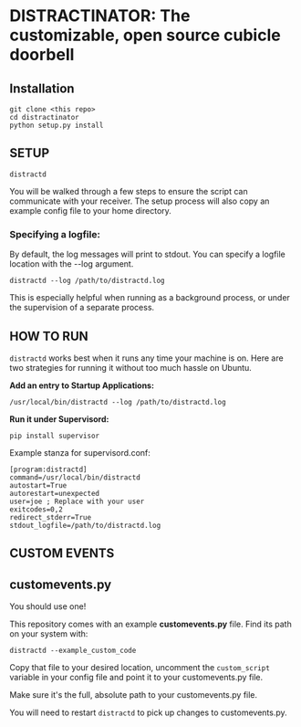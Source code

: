 # DISTRACTINATOR: The customizable, open source cubicle doorbell #

## Installation ##
    git clone <this repo>
    cd distractinator
    python setup.py install


## SETUP ##

`distractd`

You will be walked through a few steps to ensure the script can communicate with your receiver. The setup process will also copy an example config file to your home directory.

### Specifying a logfile: ###
By default, the log messages will print to stdout. You can specify a logfile location with the --log argument.

`distractd --log /path/to/distractd.log`

This is especially helpful when running as a background process, or under the supervision of a separate process.

## HOW TO RUN ##
`distractd` works best when it runs any time your machine is on. Here are two strategies for running it without too much hassle on Ubuntu.
    
**Add an entry to Startup Applications:**

`/usr/local/bin/distractd --log /path/to/distractd.log`

**Run it under Supervisord:**

`pip install supervisor`

Example stanza for supervisord.conf:

    [program:distractd]
    command=/usr/local/bin/distractd
    autostart=True
    autorestart=unexpected
    user=joe ; Replace with your user
    exitcodes=0,2
    redirect_stderr=True
    stdout_logfile=/path/to/distractd.log

## CUSTOM EVENTS ##

customevents.py
---------------
You should use one!

This repository comes with an example **customevents.py** file. Find its path on your system with: 

    distractd --example_custom_code

Copy that file to your desired location, uncomment the `custom_script` variable in your config file and point it to your customevents.py file. 

Make sure it's the full, absolute path to your customevents.py file.

You will need to restart `distractd` to pick up changes to customevents.py.

